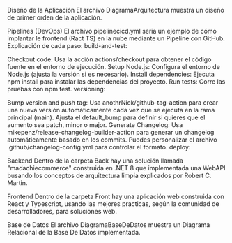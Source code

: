 Diseño de la Aplicación
El archivo DiagramaArquitectura muestra un diseño de primer orden de la aplicación.

Pipelines (DevOps)
El archivo pipelinecicd.yml seria un ejemplo de cómo implantar le frontend (Ract TS) en la nube mediante un Pipeline con GitHub.
Explicación de cada paso:
build-and-test:

Checkout code: Usa la acción actions/checkout para obtener el código fuente en el entorno de ejecución.
Setup Node.js: Configura el entorno de Node.js (ajusta la versión si es necesario).
Install dependencies: Ejecuta npm install para instalar las dependencias del proyecto.
Run tests: Corre las pruebas con npm test.
versioning:

Bump version and push tag: Usa anothrNick/github-tag-action para crear una nueva versión automáticamente cada vez que se ejecuta en la rama principal (main). Ajusta el default_bump para definir si quieres que el aumento sea patch, minor o major.
Generate Changelog: Usa mikepenz/release-changelog-builder-action para generar un changelog automáticamente basado en los commits. Puedes personalizar el archivo .github/changelog-config.yml para controlar el formato.
deploy:

Backend
Dentro de la carpeta Back hay una solución llamada "madachiecommerce" construida en .NET 8  que implementada una WebAPI busando los conceptos de arquitectura limpia explicados por Robert C. Martin.

Frontend
Dentro de la carpeta Front hay una aplicación web construida con React y Typescript, usando las mejores practicas, según la comunidad de desarrolladores, para soluciones web.

Base de Datos
El archivo DiagramaBaseDeDatos muestra un Diagrama Relacional de la Base De Datos implementada.
